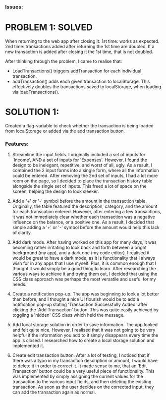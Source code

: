 ### Issues:

# PROBLEM 1: SOLVED
When returning to the web app after closing it:
1st time: works as expected.
2nd time: transactions added after returning the 1st time are doubled. 
If a new transaction is added after closing it the 1st time, that is not doubled.

After thinking through the problem, I came to realise that:
- LoadTransactions() triggers addTransaction for each individual transaction.
- addTransaction() adds each given transaction to localStorage.
This effectively doubles the transactions saved to localStorage, when loading via loadTransactions().

# SOLUTION 1: 
Created a flag-variable to check whether the transaction is being loaded from localStorage or added via the add transaction button.


### Features:

1. Streamline the input fields.
I originally included a set of inputs for 'Income', AND a set of inputs for 'Expenses'. However, I found the design to be inelegant, repetitive, and worst of all, ugly.
As a result, I combined the 2 input forms into a single form, where all the information could be entered. After removing the 2nd set of inputs, I had a lot more room on the page, so I decided to place the transaction history table alongside the single set of inputs. This freed a lot of space on the screen, helping the design to look sleeker.


2. Add a '+' or '-' symbol before the amount in the transaction table.
Originally, the table featured the description, category, and the amount for each transcation entered. 
However, after entering a few transactions, it was not immediately clear whether each transaction was a negative influence on the balance, or a positive one.
As a result, I decided that simple adding a '+' or '-' symbol before the amount would help this lack of clarity. 


3. Add dark mode.
After having worked on this app for many days, it was becoming rather irritating to look back and forth between a bright background (my app), and a dark one (my code editor).
I realised it would be great to have a dark mode, as it is functionality that I always wish for in any apps that I use myself.
Plus, it is common enough that I thought it would simply be a good thing to learn. 
After researching the various ways to achieve it and trying them out, I decided that using the CSS class approach was perhaps the most versatile and useful for my needs.


4. Create a notification pop-up.
The app was beginning to look a lot better than before, and I thought a nice UI flourish would be to add a notification pop-up stating 'Transaction Successfully Added' after clicking the 'Add Transaction' button. This was quite easily achieved by toggling a 'hidden' CSS class which held the message. 


5. Add local storage solution in order to save information.
The app looked and felt quite nice. However, I realised that it was not going to be very helpful if the information you add to it simply disappears every time the app is closed.
I researched how to create a local storage solution and implemented it.


6. Create edit transaction button.
After a lot of testing, I noticed that if there was a typo in my transaction description or amount, I would have to delete it in order to correct it.
It made sense to me, that an 'Edit Transaction' button could be a very useful piece of functionality. 
This was implemented by simply assigning the current values for the transaction to the various input fields, and then deleting the existing transaction.
As soon as the user decides on the corrected input, they can add the transaction again as normal.